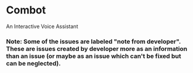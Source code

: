 # Combot
An Interactive Voice Assistant
### Note: Some of the issues are labeled "note from developer". These are issues created by developer more as an information than an issue (or maybe as an issue which can't be fixed but can be neglected).
